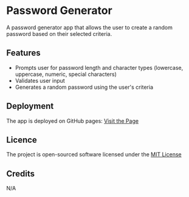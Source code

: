 # Password Generator

A password generator app that allows the user to create a random password based on their selected criteria.

## Features

- Prompts user for password length and character types (lowercase, uppercase, numeric, special characters)
- Validates user input
- Generates a random password using the user's criteria

## Deployment

The app is deployed on GitHub pages: [Visit the Page](https://calummedlock.github.io/Password-Generator/)

## Licence

The project is open-sourced software licensed under the [MIT License](/LICENSE)

## Credits

N/A